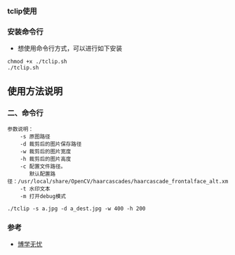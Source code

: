 ### tclip使用

### 安装命令行

* 想使用命令行方式，可以进行如下安装

```
chmod +x ./tclip.sh 
./tclip.sh
```

## 使用方法说明


### 二、命令行
```
参数说明：
    -s 原图路径
    -d 裁剪后的图片保存路径
    -w 裁剪后的图片宽度
    -h 裁剪后的图片高度
    -c 配置文件路径。
       默认配置路径：/usr/local/share/OpenCV/haarcascades/haarcascade_frontalface_alt.xml
    -t 水印文本
    -m 打开debug模式

./tclip -s a.jpg -d a_dest.jpg -w 400 -h 200
```

### 参考

* [博学无忧](http://www.bo56.com/tclip%E4%BA%BA%E8%84%B8%E8%AF%86%E5%88%AB%E5%9B%BE%E7%89%87%E8%A3%81%E5%89%AA)


